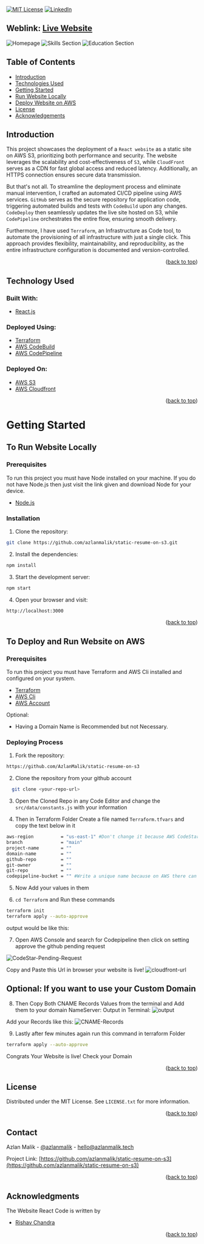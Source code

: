 <a name="readme-top"></a>

[![MIT License][license-shield]][license-url]
[![LinkedIn][linkedin-shield]][linkedin-url]


## Weblink: [Live Website](https://www.azlanmalik.tech)

<!-- webiste images -->

![Homepage](images/static-resume-thumbnail.jpg)
![Skills Section](images/screenshot_2.png)
![Education Section](images/screenshot_3.png)




<!-- TABLE OF CONTENTS -->
## Table of Contents
- [Introduction](#introduction)
- [Technologies Used](#technology-used)
- [Getting Started](#getting-started)
- [Run Website Locally](#to-run-website-locally)
- [Deploy Website on AWS](#to-deploy-and-run-website-on-aws)
- [License](#license)
- [Acknowledgements](#Acknowledgments)


<!-- ABOUT THE PROJECT -->

## Introduction

This project showcases the deployment of a `React website` as a static site on AWS S3, prioritizing both performance and security. The website leverages the scalability and cost-effectiveness of `S3`, while `CloudFront` serves as a CDN for fast global access and reduced latency. Additionally, an HTTPS connection ensures secure data transmission.

But that's not all. To streamline the deployment process and eliminate manual intervention, I crafted an automated CI/CD pipeline using AWS services. `GitHub` serves as the secure repository for application code, triggering automated builds and tests with `CodeBuild` upon any changes. `CodeDeploy` then seamlessly updates the live site hosted on S3, while `CodePipeline` orchestrates the entire flow, ensuring smooth delivery.

Furthermore, I have used `Terraform`, an Infrastructure as Code tool, to automate the provisioning of all infrastructure with just a single click. This approach provides flexibility, maintainability, and reproducibility, as the entire infrastructure configuration is documented and version-controlled.

<p align="right">(<a href="#top">back to top</a>)</p>

## Technology Used
### Built With:

- [React.js](https://reactjs.org/)

### Deployed Using:

- [Terraform](https://aws.amazon.com/codecommit/)
- [AWS CodeBuild](https://aws.amazon.com/codebuild/)
- [AWS CodePipeline](https://aws.amazon.com/code/)

### Deployed On:

- [AWS S3](https://aws.amazon.com/s3/)
- [AWS Cloudfront](https://aws.amazon.com/cloudfront/)

<p align="right">(<a href="#top">back to top</a>)</p>

<!-- GETTING STARTED -->

# Getting Started

## To Run Website Locally

### Prerequisites

To run this project you must have Node installed on your machine. If you do not have Node.js then just visit the link given and download Node for your device.

- [Node.js](https://nodejs.org/en/download/)

### Installation

1. Clone the repository:

```sh
git clone https://github.com/azlanmalik/static-resume-on-s3.git
```

2. Install the dependencies:

```sh
npm install
```

3. Start the development server:

```sh
npm start
```

4. Open your browser and visit:

```sh
http://localhost:3000
```

<p align="right">(<a href="#top">back to top</a>)</p>

## To Deploy and Run Website on AWS

### Prerequisites

To run this project you must have Terraform and AWS Cli installed and configured on your system.

- [Terraform](https://nodejs.org/en/download/)
- [AWS Cli](https://nodejs.org/en/download/)
- [AWS Account](https://aws.amazon.com/)

Optional: 
- Having a Domain Name is Recommended but not Necessary.

### Deploying Process

1. Fork the repository:
  ```sh
  https://github.com/AzlanMalik/static-resume-on-s3
  ```

2. Clone the repository from your github account
```sh
  git clone <your-repo-url>
```

3. Open the Cloned Repo in any Code Editor and change the `src/data/constants.js` with your information

4. Then in Terraform Folder Create a file named `Terraform.tfvars` and copy the text below in it
```sh
aws-region          = "us-east-1" #Don't change it because AWS CodeStar service is only present on specific regions
branch              = "main" 
project-name        = ""
domain-name         = ""
github-repo         = ""
git-owner           = ""
git-repo            = ""
codepipeline-bucket = "" #Write a unique name because on AWS there can't be two buckets of same name
```

5. Now Add your values in them

6. `cd Terraform` and Run these commands
```sh
terraform init
terraform apply --auto-approve
```
output would be like this:


7. Open AWS Console and search for Codepipeline then click on setting approve the github pending request

![CodeStar-Pending-Request](images/github-pending-request-codestar.png)

Copy and Paste this Url in browser your website is live!
![cloudfront-url](images/cloudfront-url.png)

## Optional: If you want to use your Custom Domain

8. Then Copy Both CNAME Records Values from the terminal and Add them to your domain NameServer:
Output in Terminal:
![output](images/output.png)

Add your Records like this:
![CNAME-Records](images/cname-records.png)


9. Lastly after few minutes again run this command in terraform Folder
```sh
terraform apply --auto-approve
```

Congrats Your Website is live! Check your Domain

<p align="right">(<a href="#top">back to top</a>)</p>

<!-- LICENSE -->

## License

Distributed under the MIT License. See `LICENSE.txt` for more information.

<p align="right">(<a href="#top">back to top</a>)</p>

<!-- CONTACT -->

## Contact

Azlan Malik - [@azlanmalik](https://linkedin.com/in/azlanmalik) - hello@azlanmalik.tech

Project Link: [https://github.com/azlanmalik/static-resume-on-s3](https://github.com/azlanmalik/static-resume-on-s3)

<p align="right">(<a href="#top">back to top</a>)</p>

<!-- ACKNOWLEDGMENTS -->

## Acknowledgments

The Website React Code is written by

- [Rishav Chandra](https://github.com/rishavchanda/rishavchanda.github.io)

<p align="right">(<a href="#top">back to top</a>)</p>

<!-- MARKDOWN LINKS & IMAGES -->
<!-- https://www.markdownguide.org/basic-syntax/#reference-style-links -->

[contributors-shield]: https://img.shields.io/github/contributors/azlanmalik/static-resume-on-s3.svg?style=for-the-badge
[contributors-url]: https://github.com/azlanmalik/static-resume-on-s3/graphs/contributors
[forks-shield]: https://img.shields.io/github/forks/azlanmalik/static-resume-on-s3.svg?style=for-the-badge
[forks-url]: https://github.com/azlanmalik/static-resume-on-s3/network/members
[stars-shield]: https://img.shields.io/github/stars/azlanmalik/static-resume-on-s3.svg?style=for-the-badge
[stars-url]: https://github.com/azlanmalik/static-resume-on-s3/stargazers
[issues-shield]: https://img.shields.io/github/issues/azlanmalik/static-resume-on-s3.svg?style=for-the-badge
[issues-url]: https://github.com/azlanmalik/static-resume-on-s3/issues
[license-shield]: https://img.shields.io/github/license/azlanmalik/static-resume-on-s3.svg?style=for-the-badge
[license-url]: https://github.com/azlanmalik/static-resume-on-s3/blob/master/LICENSE.txt
[linkedin-shield]: https://img.shields.io/badge/-LinkedIn-black.svg?style=for-the-badge&logo=linkedin&colorB=555
[linkedin-url]: https://linkedin.com/in/azlanmalik
[product-screenshot]: images/screenshot.png
